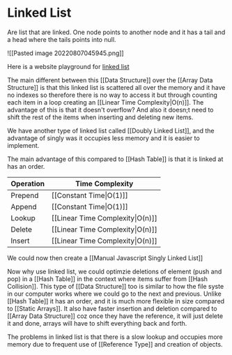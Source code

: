 # Linked List
Are list that are linked. One node points to another node and it has a tail and a head where the tails points into null. 

![[Pasted image 20220807045945.png]]


Here is a website playground for [linked list](https://visualgo.net/en/list)

The main different between this [[Data Structure]] over the [[Array Data Structure]] is that this linked list is scattered all over the memory and it have no indexes so therefore there is no way to access it but through counting each item in a loop creating an [[Linear  Time Complexity|O(n)]]. The advantage of this is that it doesn't overflow? And also it doesn;t need to shift the rest of the items when inserting and deleting new items. 

We have another type of linked list called [[Doubly Linked List]], and the advantage of singly was it occupies less memory and it is easier to implement. 

The main advantage of this compared to [[Hash Table]] is that it is linked at has an order.

| Operation | Time Complexity                   |
| --------- | --------------------------------- |
| Prepend   | [[Constant Time\|O(1)]]           |
| Append    | [[Constant Time\|O(1)]]           |
| Lookup    | [[Linear  Time Complexity\|O(n)]] |
| Delete    | [[Linear  Time Complexity\|O(n)]] |
| Insert    | [[Linear  Time Complexity\|O(n)]] |


We could now then create a [[Manual Javascript Singly Linked List]]

Now why use linked list, we could optimzie deletions of element (push and pop) in a [[Hash Table]] in the context where items suffer from [[Hash Collision]]. This type of [[Data Structure]] too is similar to how the file syste in our computer works where we could go to the next and previous. Unlike [[Hash Table]] it has an order, and it is much more flexible in size compared to [[Static Arrays]]. It also have faster insertion and deletion compared to [[Array Data Structure]] coz once they have the reference, it will just delete it and done, arrays will have to shift everything back and forth. 

The problems in linked list is that there is a slow lookup and occupies more memory due to frequent use of [[Reference Type]] and creation of objects.




